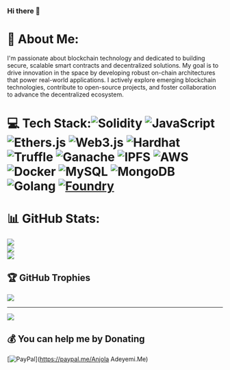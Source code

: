 ### Hi there 👋

<!--
**anjolagithub/anjolagithub** is a ✨ _special_ ✨ repository because its `README.md` (this file) appears on your GitHub profile.

Here are some ideas to get you started:

- 🔭 I’m currently working on ...
- 🌱 I’m currently learning ...
- 👯 I’m looking to collaborate on ...
- 🤔 I’m looking for help with ...
- 💬 Ask me about ...
- 📫 How to reach me: ...
- 😄 Pronouns: ...
- ⚡ Fun fact: ...
-->
<!-- # Mitch
 Project Fairplay -->
# 💫 About Me:
I'm passionate about blockchain technology and dedicated to building secure, scalable smart contracts and decentralized solutions. My goal is to drive innovation in the space by developing robust on-chain architectures that power real-world applications. I actively explore emerging blockchain technologies, contribute to open-source projects, and foster collaboration to advance the decentralized ecosystem.


# 💻 Tech Stack:![Solidity](https://img.shields.io/badge/Solidity-%23363636.svg?style=for-the-badge&logo=solidity&logoColor=white) ![JavaScript](https://img.shields.io/badge/javascript-%23323330.svg?style=for-the-badge&logo=javascript&logoColor=%23F7DF1E)  ![Ethers.js](https://img.shields.io/badge/Ethers.js-%232C2C2C.svg?style=for-the-badge&logoColor=white) ![Web3.js](https://img.shields.io/badge/Web3.js-%23F16822.svg?style=for-the-badge&logoColor=white) ![Hardhat](https://img.shields.io/badge/Hardhat-%23293133.svg?style=for-the-badge&logoColor=white) ![Truffle](https://img.shields.io/badge/Truffle-%238C3C3C.svg?style=for-the-badge&logo=truffle&logoColor=white) ![Ganache](https://img.shields.io/badge/Ganache-%23DFA550.svg?style=for-the-badge&logoColor=white) ![IPFS](https://img.shields.io/badge/IPFS-%23040818.svg?style=for-the-badge&logo=ipfs&logoColor=white) ![AWS](https://img.shields.io/badge/AWS-%23FF9900.svg?style=for-the-badge&logo=amazon-aws&logoColor=white) ![Docker](https://img.shields.io/badge/Docker-%2300ADD8.svg?style=for-the-badge&logo=docker&logoColor=white) ![MySQL](https://img.shields.io/badge/mysql-%2300f.svg?style=for-the-badge&logo=mysql&logoColor=white) ![MongoDB](https://img.shields.io/badge/MongoDB-%234ea94b.svg?style=for-the-badge&logo=mongodb&logoColor=white)  ![Golang](https://img.shields.io/badge/Go-%2300ADD8.svg?style=for-the-badge&logo=go&logoColor=white)  [![Foundry](https://img.shields.io/badge/Foundry-%232D2D2D.svg?style=for-the-badge&logoColor=white)](https://getfoundry.sh/)

# 📊 GitHub Stats:
![](https://github-readme-stats.vercel.app/api?username=anjolagithub&theme=dark&hide_border=false&include_all_commits=true&count_private=false)<br/>
![](https://github-readme-streak-stats.herokuapp.com/?user=anjolagithub&theme=dark&hide_border=false)<br/>
![](https://github-readme-stats.vercel.app/api/top-langs/?username=anjolagithub&theme=dark&hide_border=false&include_all_commits=true&count_private=false&layout=compact)

## 🏆 GitHub Trophies
![](https://github-profile-trophy.vercel.app/?username=anjolagithub&theme=radical&no-frame=false&no-bg=true&margin-w=4)

---
[![](https://visitcount.itsvg.in/api?id=anjolagithub&icon=0&color=0)](https://visitcount.itsvg.in)

  ## 💰 You can help me by Donating
  [![PayPal](https://img.shields.io/badge/PayPal-00457C?style=for-the-badge&logo=paypal&logoColor=white)](https://paypal.me/Anjola Adeyemi.Me) 

  <!-- Proudly created with GPRM ( https://gprm.itsvg.in ) -->
  
